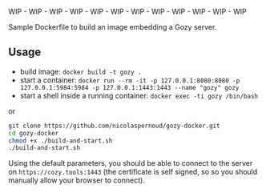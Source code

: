 WIP - WIP - WIP - WIP - WIP - WIP - WIP - WIP - WIP - WIP - WIP - WIP

Sample Dockerfile to build an image embedding a Gozy server.

## Usage

 - build image: `docker build -t gozy .`
 - start a container: `docker run --rm -it -p 127.0.0.1:8080:8080 -p 127.0.0.1:5984:5984 -p 127.0.0.1:1443:1443 --name "gozy" gozy`
 - start a shell inside a running container: `docker exec -ti gozy /bin/bash`

 or

```bash
git clone https://github.com/nicolaspernoud/gozy-docker.git
cd gozy-docker
chmod +x ./build-and-start.sh
./build-and-start.sh
```

Using the default parameters, you should be able to connect to the server on `https://cozy.tools:1443` (the certificate is self signed, so so you should manually allow your browser to connect).